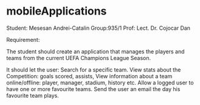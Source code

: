 # mobileApplications
Student: Mesesan Andrei-Catalin
Group:935/1
Prof: Lect. Dr. Cojocar Dan

Requirement:

The student should create an application that manages the players and teams from the current UEFA Champions League Season.

It should let the user: 
	Search for a specific team.
	View stats about the Competition: goals scored, assists, 
	View information about a team online/offline: player, manager, stadium, history etc.
	Allow a logged user to have one or more favourite teams.
	Send the user an email the day his favourite team plays.
	
	
	
	

